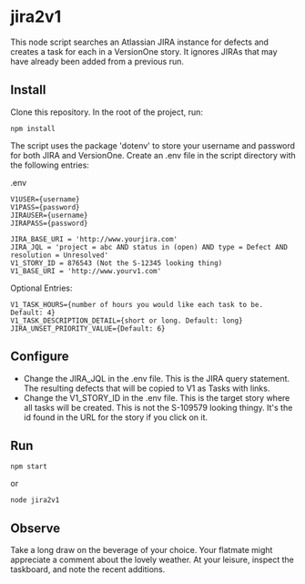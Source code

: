 # jira2v1

This node script searches an Atlassian JIRA instance for defects and creates a task for each in a VersionOne story. It ignores JIRAs that may have already been added from a previous run.

## Install

Clone this repository. In the root of the project, run:

`npm install`

The script uses the package 'dotenv' to store your username and password for both JIRA and VersionOne. Create an .env file in the script directory with the following entries:

.env

```
V1USER={username}
V1PASS={password}
JIRAUSER={username}
JIRAPASS={password}

JIRA_BASE_URI = 'http://www.yourjira.com'
JIRA_JQL = 'project = abc AND status in (open) AND type = Defect AND resolution = Unresolved'
V1_STORY_ID = 876543 (Not the S-12345 looking thing)
V1_BASE_URI = 'http://www.yourv1.com'
```

Optional Entries:

```
V1_TASK_HOURS={number of hours you would like each task to be. Default: 4}
V1_TASK_DESCRIPTION_DETAIL={short or long. Default: long}
JIRA_UNSET_PRIORITY_VALUE={Default: 6}
```

## Configure

* Change the JIRA_JQL in the .env file. This is the JIRA query statement. The resulting defects that will be copied to V1 as Tasks with links.
* Change the V1_STORY_ID in the .env file. This is the target story where all tasks will be created. This is not the S-109579 looking thingy. It's the id found in the URL for the story if you click on it.


## Run

```
npm start
```

or

```
node jira2v1
```

## Observe

Take a long draw on the beverage of your choice. Your flatmate might appreciate a comment about the lovely weather. At your leisure, inspect the taskboard, and note the recent additions.
